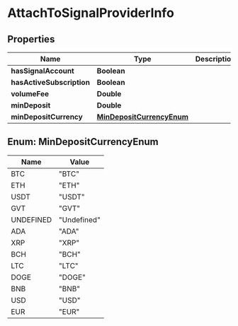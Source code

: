 
# AttachToSignalProviderInfo

## Properties
Name | Type | Description | Notes
------------ | ------------- | ------------- | -------------
**hasSignalAccount** | **Boolean** |  |  [optional]
**hasActiveSubscription** | **Boolean** |  |  [optional]
**volumeFee** | **Double** |  |  [optional]
**minDeposit** | **Double** |  |  [optional]
**minDepositCurrency** | [**MinDepositCurrencyEnum**](#MinDepositCurrencyEnum) |  |  [optional]


<a name="MinDepositCurrencyEnum"></a>
## Enum: MinDepositCurrencyEnum
Name | Value
---- | -----
BTC | &quot;BTC&quot;
ETH | &quot;ETH&quot;
USDT | &quot;USDT&quot;
GVT | &quot;GVT&quot;
UNDEFINED | &quot;Undefined&quot;
ADA | &quot;ADA&quot;
XRP | &quot;XRP&quot;
BCH | &quot;BCH&quot;
LTC | &quot;LTC&quot;
DOGE | &quot;DOGE&quot;
BNB | &quot;BNB&quot;
USD | &quot;USD&quot;
EUR | &quot;EUR&quot;




